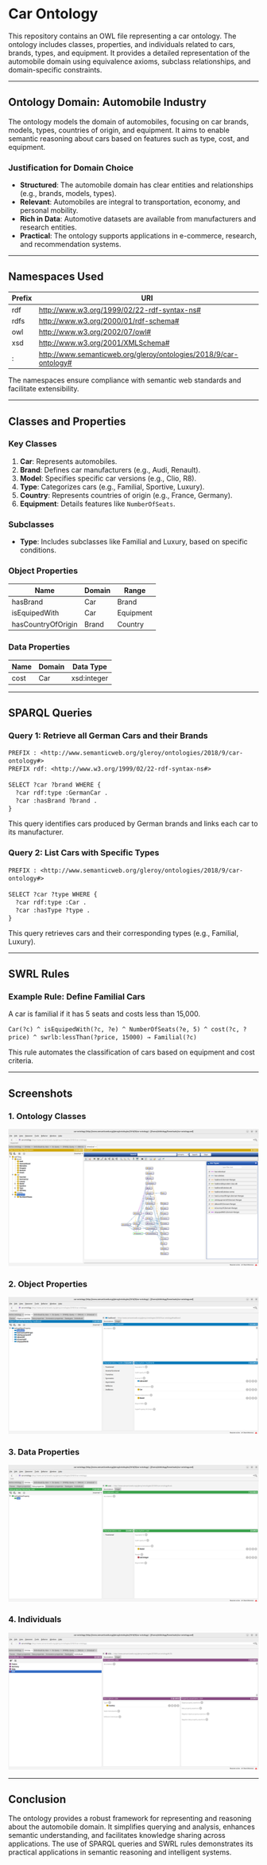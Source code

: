# Car Ontology

This repository contains an OWL file representing a car ontology. The ontology includes classes, properties, and individuals related to cars, brands, types, and equipment. It provides a detailed representation of the automobile domain using equivalence axioms, subclass relationships, and domain-specific constraints.

---

## Ontology Domain: Automobile Industry

The ontology models the domain of automobiles, focusing on car brands, models, types, countries of origin, and equipment. It aims to enable semantic reasoning about cars based on features such as type, cost, and equipment.

### Justification for Domain Choice
- **Structured**: The automobile domain has clear entities and relationships (e.g., brands, models, types).
- **Relevant**: Automobiles are integral to transportation, economy, and personal mobility.
- **Rich in Data**: Automotive datasets are available from manufacturers and research entities.
- **Practical**: The ontology supports applications in e-commerce, research, and recommendation systems.

---

## Namespaces Used

| Prefix | URI                                                   |
|--------|-------------------------------------------------------|
| rdf    | http://www.w3.org/1999/02/22-rdf-syntax-ns#          |
| rdfs   | http://www.w3.org/2000/01/rdf-schema#               |
| owl    | http://www.w3.org/2002/07/owl#                      |
| xsd    | http://www.w3.org/2001/XMLSchema#                   |
| :      | http://www.semanticweb.org/gleroy/ontologies/2018/9/car-ontology# |

The namespaces ensure compliance with semantic web standards and facilitate extensibility.

---

## Classes and Properties

### Key Classes
1. **Car**: Represents automobiles.
2. **Brand**: Defines car manufacturers (e.g., Audi, Renault).
3. **Model**: Specifies specific car versions (e.g., Clio, R8).
4. **Type**: Categorizes cars (e.g., Familial, Sportive, Luxury).
5. **Country**: Represents countries of origin (e.g., France, Germany).
6. **Equipment**: Details features like `NumberOfSeats`.

### Subclasses
- **Type**: Includes subclasses like Familial and Luxury, based on specific conditions.

### Object Properties
| Name               | Domain      | Range          |
|--------------------|-------------|----------------|
| hasBrand           | Car         | Brand          |
| isEquipedWith      | Car         | Equipment      |
| hasCountryOfOrigin | Brand       | Country        |

### Data Properties
| Name     | Domain | Data Type   |
|----------|--------|-------------|
| cost     | Car    | xsd:integer |

---

## SPARQL Queries

### Query 1: Retrieve all German Cars and their Brands

```sparql
PREFIX : <http://www.semanticweb.org/gleroy/ontologies/2018/9/car-ontology#>
PREFIX rdf: <http://www.w3.org/1999/02/22-rdf-syntax-ns#>

SELECT ?car ?brand WHERE {
  ?car rdf:type :GermanCar .
  ?car :hasBrand ?brand .
}
```

This query identifies cars produced by German brands and links each car to its manufacturer.

### Query 2: List Cars with Specific Types

```sparql
PREFIX : <http://www.semanticweb.org/gleroy/ontologies/2018/9/car-ontology#>

SELECT ?car ?type WHERE {
  ?car rdf:type :Car .
  ?car :hasType ?type .
}
```

This query retrieves cars and their corresponding types (e.g., Familial, Luxury).

---

## SWRL Rules

### Example Rule: Define Familial Cars
A car is familial if it has 5 seats and costs less than 15,000.

```text
Car(?c) ^ isEquipedWith(?c, ?e) ^ NumberOfSeats(?e, 5) ^ cost(?c, ?price) ^ swrlb:lessThan(?price, 15000) → Familial(?c)
```

This rule automates the classification of cars based on equipment and cost criteria.

---

## Screenshots

### 1. Ontology Classes
![Classes Screenshot](https://github.com/MohamedYassineAbid/Sementique_I1/blob/main/Screenshots/Screenshot%20from%202025-04-09%2016-42-21.png)
### 2. Object Properties
![Object Properties Screenshot](https://github.com/MohamedYassineAbid/Sementique_I1/blob/main/Screenshots/Screenshot%20from%202025-04-09%2016-46-42.png)

### 3. Data Properties
![Data Properties Screenshot](https://github.com/MohamedYassineAbid/Sementique_I1/blob/main/Screenshots/Screenshot%20from%202025-04-09%2016-46-46.png)

### 4. Individuals
![Individuals Screenshot](https://github.com/MohamedYassineAbid/Sementique_I1/blob/main/Screenshots/Screenshot%20from%202025-04-09%2016-46-56.png)

---

## Conclusion

The ontology provides a robust framework for representing and reasoning about the automobile domain. It simplifies querying and analysis, enhances semantic understanding, and facilitates knowledge sharing across applications. The use of SPARQL queries and SWRL rules demonstrates its practical applications in semantic reasoning and intelligent systems.
